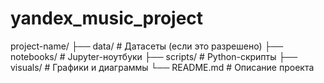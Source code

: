 # yandex_music_project
project-name/
├── data/           # Датасеты (если это разрешено)
├── notebooks/      # Jupyter-ноутбуки
├── scripts/        # Python-скрипты
├── visuals/        # Графики и диаграммы
└── README.md       # Описание проекта
